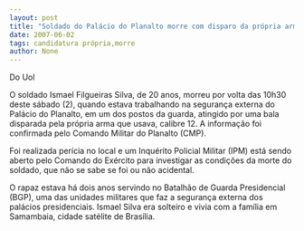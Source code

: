 ```yaml
---
layout: post
title: "Soldado do Palácio do Planalto morre com disparo da própria arma"
date: 2007-06-02
tags: candidatura própria,morre
author: None
---
```

Do Uol

O soldado Ismael Filgueiras Silva, de 20 anos, morreu por volta das 10h30 deste s&aacute;bado (2), quando estava trabalhando na seguran&ccedil;a externa do Pal&aacute;cio do Planalto, em um dos postos da guarda, atingido por uma bala disparada pela pr&oacute;pria arma que usava, calibre 12. A informa&ccedil;&atilde;o foi confirmada pelo Comando Militar do Planalto (CMP). 

Foi realizada per&iacute;cia no local e um Inqu&eacute;rito Policial Militar (IPM) est&aacute; sendo aberto pelo Comando do Ex&eacute;rcito para investigar as condi&ccedil;&otilde;es da morte do soldado, que n&atilde;o se sabe se foi ou n&atilde;o acidental. 

O rapaz estava h&aacute; dois anos servindo no Batalh&atilde;o de Guarda Presidencial (BGP), uma das unidades militares que faz a seguran&ccedil;a externa dos pal&aacute;cios presidenciais. Ismael Silva era solteiro e vivia com a fam&iacute;lia em Samambaia, cidade sat&eacute;lite de Bras&iacute;lia. 